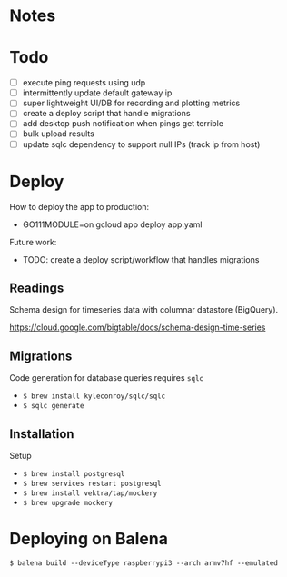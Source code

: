 # Notes

# Todo
- [ ] execute ping requests using udp
- [ ] intermittently update default gateway ip
- [ ] super lightweight UI/DB for recording and plotting metrics
- [ ] create a deploy script that handle migrations
- [ ] add desktop push notification when pings get terrible
- [ ] bulk upload results
- [ ] update sqlc dependency to support null IPs (track ip from host) 

# Deploy
How to deploy the app to production:
- GO111MODULE=on gcloud app deploy app.yaml

Future work:
- TODO: create a deploy script/workflow that handles migrations

## Readings
Schema design for timeseries data with columnar datastore (BigQuery).

https://cloud.google.com/bigtable/docs/schema-design-time-series

## Migrations
Code generation for database queries requires `sqlc`
- `$ brew install kyleconroy/sqlc/sqlc`
- `$ sqlc generate`

## Installation

Setup
- `$ brew install postgresql`
- `$ brew services restart postgresql`
- `$ brew install vektra/tap/mockery`
- `$ brew upgrade mockery`


# Deploying on Balena

`$ balena build --deviceType raspberrypi3 --arch armv7hf --emulated`